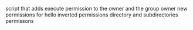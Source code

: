 script that adds execute permission to the owner and the group owner
new permissions for hello
inverted permissions
directory and subdirectories permissons
